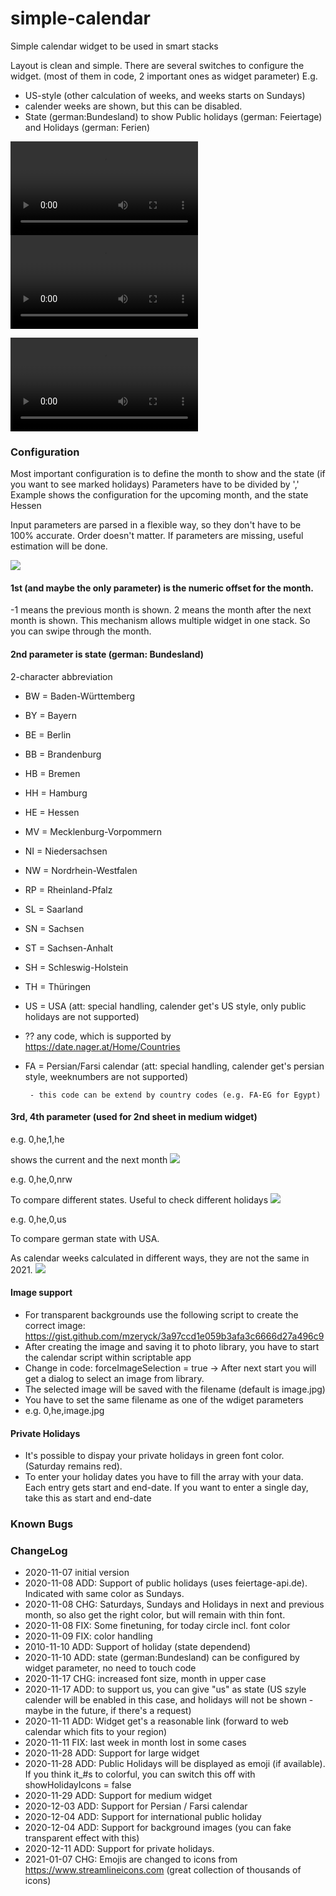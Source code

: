 # simple-calendar
Simple calendar widget to be used in smart stacks

Layout is clean and simple.
There are several switches to configure the widget. (most of them in code, 2 important ones as widget parameter)
E.g. 
  * US-style (other calculation of weeks, and weeks starts on Sundays)
  * calender weeks are shown, but this can be disabled.
  * State (german:Bundesland) to show Public holidays (german: Feiertage) and Holidays (german: Ferien)

![](hell.mov) ![](dunkel.mov)

![](farsi.mov)

### Configuration
Most important configuration is to define the month to show and the state (if you want to see marked holidays)
Parameters have to be divided by ','
Example shows the configuration for the upcoming month, and the state Hessen

Input parameters are parsed in a flexible way, so they don't have to be 100% accurate.
Order doesn't matter. If parameters are missing, useful estimation will be done.

![](parameter.jpg)

#### 1st (and maybe the only parameter) is the numeric offset for the month.
-1 means the previous month is shown.
2 means the month after the next month is shown.
This mechanism allows multiple widget in one stack. So you can swipe through the month.
#### 2nd parameter is state (german: Bundesland)
2-character abbreviation 
* BW = Baden-Württemberg
* BY = Bayern
* BE = Berlin
* BB = Brandenburg
* HB = Bremen
* HH = Hamburg
* HE = Hessen
* MV = Mecklenburg-Vorpommern
* NI = Niedersachsen
* NW = Nordrhein-Westfalen
* RP = Rheinland-Pfalz
* SL = Saarland
* SN = Sachsen
* ST = Sachsen-Anhalt
* SH = Schleswig-Holstein
* TH = Thüringen


* US = USA (att: special handling, calender get's US style, only public holidays are not supported)


* ??   any code, which is supported by https://date.nager.at/Home/Countries 

* FA = Persian/Farsi calendar (att: special handling, calender get's persian style, weeknumbers are not supported)

       - this code can be extend by country codes (e.g. FA-EG for Egypt)

#### 3rd, 4th parameter (used for 2nd sheet in medium widget)
e.g. 0,he,1,he

shows the current and the next month
![](medium_2month.jpeg)

e.g. 0,he,0,nrw

To compare different states. Useful to check different holidays
![](medium_2states.jpeg)

e.g. 0,he,0,us

To compare german state with USA.

As calendar weeks calculated in different ways, they are not the same in 2021.
![](medium_de_us.jpeg)


#### Image support
* For transparent backgrounds use the following script to create the correct image:
    https://gist.github.com/mzeryck/3a97ccd1e059b3afa3c6666d27a496c9
* After creating the image and saving it to photo library, you have to start the calendar script within scriptable app
* Change in code: forceImageSelection = true -> After next start you will get a dialog to select an image from library.
* The selected image will be saved with the filename <imgFileName> (default is image.jpg)
* You have to set the same filename as one of the wdiget parameters
* e.g. 0,he,image.jpg 

#### Private Holidays
* It's possible to dispay your private holidays in green font color. (Saturday remains red).
* To enter your holiday dates you have to fill the array <privateHoliday> with your data.
  Each entry gets start and end-date. If you want to enter a single day, take this as start and end-date

### Known Bugs

### ChangeLog
- 2020-11-07 initial version
- 2020-11-08 ADD: Support of public holidays (uses feiertage-api.de). Indicated with same color as Sundays.
- 2020-11-08 CHG: Saturdays, Sundays and Holidays in next and previous month, so also get the right color, but will remain with thin font.
- 2020-11-08 FIX: Some finetuning, for today circle incl. font color
- 2020-11-09 FIX: color handling
- 2010-11-10 ADD: Support of holiday (state dependend)
- 2020-11-10 ADD: state (german:Bundesland) can be configured by widget parameter, no need to touch code
- 2020-11-17 CHG: increased font size, month in upper case
- 2020-11-17 ADD: to support us, you can give "us" as state (US szyle calender will be enabled in this case, and holidays will not be shown - maybe in the future, if there's a request)
- 2020-11-11 ADD: Widget get's a reasonable link (forward to web calendar which fits to your region)
- 2020-11-11 FIX: last week in month lost in some cases
- 2020-11-28 ADD: Support for large widget
- 2020-11-28 ADD: Public Holidays will be displayed as emoji (if available). If you think it_#s to colorful, you can switch this off with showHolidayIcons = false
- 2020-11-29 ADD: Support for medium widget
- 2020-12-03 ADD: Support for Persian / Farsi calendar 
- 2020-12-04 ADD: Support for international public holiday
- 2020-12-04 ADD: Support for background images (you can fake transparent effect with this)
- 2020-12-11 ADD: Support for private holidays. 
- 2021-01-07 CHG: Emojis are changed to icons from https://www.streamlineicons.com (great collection of thousands of icons)
